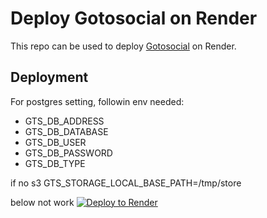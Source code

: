 # Deploy Gotosocial on Render

This repo can be used to deploy [Gotosocial](https://github.com/superseriousbusiness/gotosocial) on Render.

## Deployment

For postgres setting, followin env needed:
- GTS_DB_ADDRESS
- GTS_DB_DATABASE
- GTS_DB_USER
- GTS_DB_PASSWORD
- GTS_DB_TYPE

if no s3
GTS_STORAGE_LOCAL_BASE_PATH=/tmp/store

below not work
[![Deploy to Render](https://render.com/images/deploy-to-render-button.svg)](https://render.com/deploy?repo=https://github.com/tamarou/gotosocial-render)
